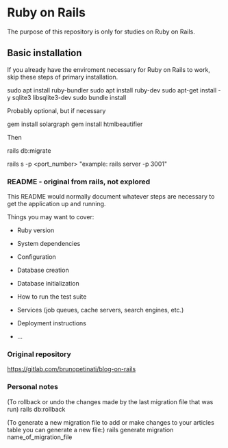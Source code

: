 
# Ruby on Rails

The purpose of this repository is only for studies on Ruby on Rails.

## Basic installation

If you already have the enviroment necessary for Ruby on Rails to work, skip these steps of primary installation.

sudo apt install ruby-bundler
sudo apt install ruby-dev
sudo apt-get install -y sqlite3 libsqlite3-dev
sudo bundle install

Probably optional, but if necessary

gem install solargraph
gem install htmlbeautifier

Then

rails db:migrate

rails s -p <port_number>
"example: rails server -p 3001"

### README - original from rails, not explored

This README would normally document whatever steps are necessary to get the
application up and running.

Things you may want to cover:

* Ruby version

* System dependencies

* Configuration

* Database creation

* Database initialization

* How to run the test suite

* Services (job queues, cache servers, search engines, etc.)

* Deployment instructions

* ...

### Original repository

https://gitlab.com/brunopetinati/blog-on-rails

### Personal notes

(To rollback or undo the changes made by the last migration file that was run)
rails db:rollback

(To generate a new migration file to add or make changes to your articles table you can generate a new file:)
rails generate migration name_of_migration_file
